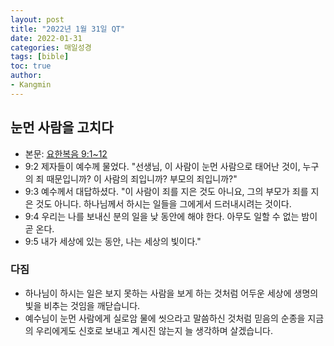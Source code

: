 ```yaml
---
layout: post
title: "2022년 1월 31일 QT"
date: 2022-01-31
categories: 매일성경
tags: [bible]
toc: true
author:
- Kangmin
---
```


## 눈먼 사람을 고치다
- 본문: [요한복음 9:1~12](https://www.bskorea.or.kr/bible/korbibReadpage.php?version=SAENEW&book=jhn&chap=9&sec=1&cVersion=&fontSize=15px&fontWeight=normal)
- 9:2 제자들이 예수께 물었다. "선생님, 이 사람이 눈먼 사람으로 태어난 것이, 누구의 죄 때문입니까? 이 사람의 죄입니까? 부모의 죄입니까?"
- 9:3 예수께서 대답하셨다. "이 사람이 죄를 지은 것도 아니요, 그의 부모가 죄를 지은 것도 아니다. 하나님께서 하시는 일들을 그에게서 드러내시려는 것이다.
- 9:4 우리는 나를 보내신 분의 일을 낮 동안에 해야 한다. 아무도 일할 수 없는 밤이 곧 온다.
- 9:5 내가 세상에 있는 동안, 나는 세상의 빛이다."

### 다짐
- 하나님이 하시는 일은 보지 못하는 사람을 보게 하는 것처럼 어두운 세상에 생명의 빛을 비추는 것임을 깨닫습니다.
- 예수님이 눈먼 사람에게 실로암 물에 씻으라고 말씀하신 것처럼 믿음의 순종을 지금의 우리에게도 신호로 보내고 계시진 않는지 늘 생각하며 살겠습니다.
